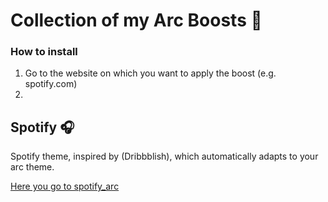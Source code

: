 # Collection of my Arc Boosts 🚀

### How to install

1. Go to the website on which you want to apply the boost (e.g. spotify.com)
2. 

## Spotify 🎧

Spotify theme, inspired by (Dribbblish), which automatically adapts to your arc theme. 

[Here you go to spotify_arc](/spotify)
